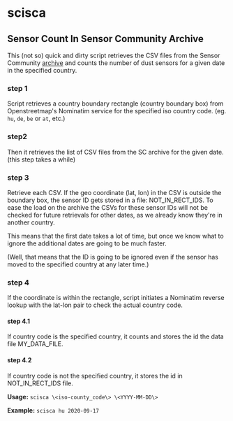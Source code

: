 # scisca


## Sensor Count In Sensor Community Archive

This (not so) quick and dirty script retrieves the CSV files from the Sensor Community [archive](http://archive.sensor.community) and counts the number of dust sensors for a given date in the specified country.

### step 1
Script retrieves a country boundary rectangle (country boundary box) from Openstreetmap's Nominatim service for the specified iso country code. (eg. `hu`, `de`, `be` or `at`, etc.)
### step2 
Then it retrieves the list of CSV files from the SC archive for the given date. (this step takes a while)
### step 3
Retrieve each CSV. If the geo coordinate (lat, lon) in the CSV is outside the boundary box, the sensor ID gets stored in a file: NOT_IN_RECT_IDS.
To ease the load on the archive the CSVs for these sensor IDs will not be checked for future retrievals for other dates, as we already know they're in another country.

This means that the first date takes a lot of time, but once we know what to ignore the additional dates are going to be much faster.

(Well, that means that the ID is going to be ignored even if the sensor has moved to the specified country at any later time.)


### step 4
If the coordinate is within the rectangle, script initiates a Nominatim reverse lookup with the lat-lon pair to check the actual country code.
#### step 4.1
If country code is the specified country, it counts and stores the id the data file MY_DATA_FILE.
#### step 4.2
  If country code is not the specified country, it stores the id in NOT_IN_RECT_IDS file.


  __Usage:__ `scisca \<iso-county_code\> \<YYYY-MM-DD\>`


  __Example:__ `scisca hu 2020-09-17`
